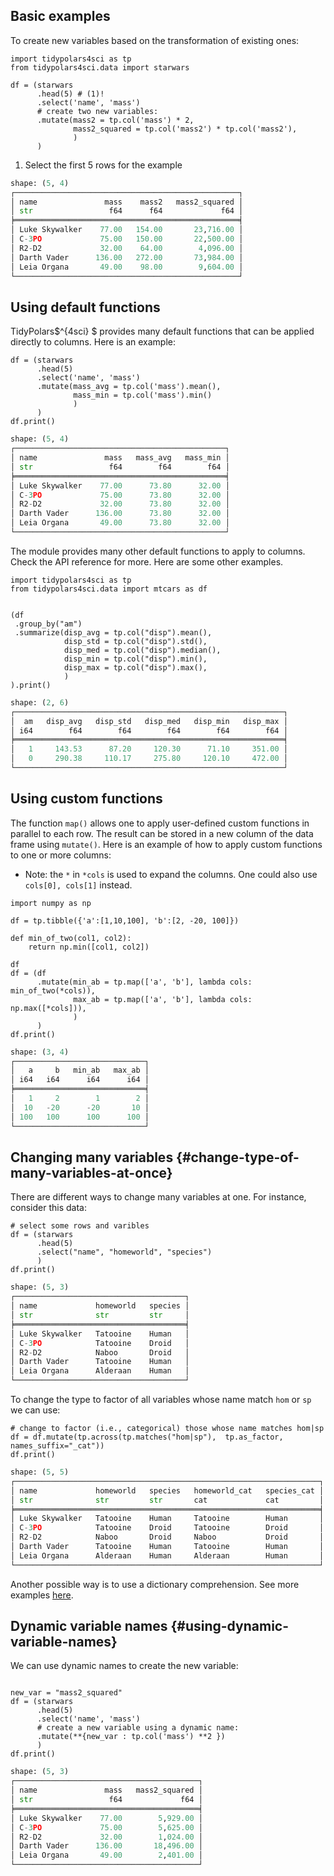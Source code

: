## Basic examples

To create new variables based on the transformation of existing ones:

``` {.python exports="code" results="none" tangle="02-mutate.py" cache="yes" noweb="no" session="*Python*" linenums="1"}
import tidypolars4sci as tp
from tidypolars4sci.data import starwars

df = (starwars
      .head(5) # (1)!
      .select('name', 'mass')
      # create two new variables:
      .mutate(mass2 = tp.col('mass') * 2,
              mass2_squared = tp.col('mass2') * tp.col('mass2'),
              )
      )
```

1.  Select the first 5 rows for the example

``` python
shape: (5, 4)
┌──────────────────────────────────────────────────┐
│ name               mass    mass2   mass2_squared │
│ str                 f64      f64             f64 │
╞══════════════════════════════════════════════════╡
│ Luke Skywalker    77.00   154.00       23,716.00 │
│ C-3PO             75.00   150.00       22,500.00 │
│ R2-D2             32.00    64.00        4,096.00 │
│ Darth Vader      136.00   272.00       73,984.00 │
│ Leia Organa       49.00    98.00        9,604.00 │
└──────────────────────────────────────────────────┘
```

## Using default functions

TidyPolars$^{4sci} $ provides many default functions that can be applied
directly to columns. Here is an example:

``` {.python exports="both" results="output code" tangle="src-mutate.py" cache="yes" hlines="yes" colnames="yes" noweb="no" session="*Python*" linenums="1"}
df = (starwars
      .head(5)
      .select('name', 'mass')
      .mutate(mass_avg = tp.col('mass').mean(),
              mass_min = tp.col('mass').min()
              )
      )
df.print()
```

``` python
shape: (5, 4)
┌───────────────────────────────────────────────┐
│ name               mass   mass_avg   mass_min │
│ str                 f64        f64        f64 │
╞═══════════════════════════════════════════════╡
│ Luke Skywalker    77.00      73.80      32.00 │
│ C-3PO             75.00      73.80      32.00 │
│ R2-D2             32.00      73.80      32.00 │
│ Darth Vader      136.00      73.80      32.00 │
│ Leia Organa       49.00      73.80      32.00 │
└───────────────────────────────────────────────┘
```

The module provides many other default functions to apply to columns.
Check the API reference for more. Here are some other examples.

``` {.python exports="both" results="output code" tangle="src-default-functions.py" cache="yes" hlines="yes" colnames="yes" noweb="no" session="*Python*" linenums="1"}
import tidypolars4sci as tp
from tidypolars4sci.data import mtcars as df


(df
 .group_by("am")
 .summarize(disp_avg = tp.col("disp").mean(),
            disp_std = tp.col("disp").std(),
            disp_med = tp.col("disp").median(),
            disp_min = tp.col("disp").min(),
            disp_max = tp.col("disp").max(),
            )
).print()

```

``` python
shape: (2, 6)
┌────────────────────────────────────────────────────────────┐
│  am   disp_avg   disp_std   disp_med   disp_min   disp_max │
│ i64        f64        f64        f64        f64        f64 │
╞════════════════════════════════════════════════════════════╡
│   1     143.53      87.20     120.30      71.10     351.00 │
│   0     290.38     110.17     275.80     120.10     472.00 │
└────────────────────────────────────────────────────────────┘
```

## Using custom functions

The function `map()` allows one to apply user-defined custom functions
in parallel to each row. The result can be stored in a new column of the
data frame using `mutate()`. Here is an example of how to apply custom
functions to one or more columns:

-   Note: the `*` in `*cols` is used to expand the columns. One could
    also use `cols[0], cols[1]` instead.

``` {.python exports="both" results="output code" tangle="src-mutate.py" cache="yes" hlines="yes" colnames="yes" noweb="no" session="*Python*" linenums="1"}
import numpy as np

df = tp.tibble({'a':[1,10,100], 'b':[2, -20, 100]})

def min_of_two(col1, col2):
    return np.min([col1, col2])

df
df = (df
      .mutate(min_ab = tp.map(['a', 'b'], lambda cols: min_of_two(*cols)),
              max_ab = tp.map(['a', 'b'], lambda cols: np.max([*cols])),
              )
      )
df.print()

```

``` python
shape: (3, 4)
┌─────────────────────────────┐
│   a     b   min_ab   max_ab │
│ i64   i64      i64      i64 │
╞═════════════════════════════╡
│   1     2        1        2 │
│  10   -20      -20       10 │
│ 100   100      100      100 │
└─────────────────────────────┘
```

## Changing many variables {#change-type-of-many-variables-at-once}

There are different ways to change many variables at one. For instance,
consider this data:

``` {.python exports="both" results="output code" tangle="02-mutate.py" cache="yes" noweb="no" session="*Python*" linenums="1"}
# select some rows and varibles
df = (starwars
      .head(5) 
      .select("name", "homeworld", "species")
      )
df.print()

```

``` python
shape: (5, 3)
┌──────────────────────────────────────┐
│ name             homeworld   species │
│ str              str         str     │
╞══════════════════════════════════════╡
│ Luke Skywalker   Tatooine    Human   │
│ C-3PO            Tatooine    Droid   │
│ R2-D2            Naboo       Droid   │
│ Darth Vader      Tatooine    Human   │
│ Leia Organa      Alderaan    Human   │
└──────────────────────────────────────┘
```

To change the type to factor of all variables whose name match `hom` or
`sp` we can use:

``` {.python exports="both" results="output code" tangle="02-mutate.py" cache="yes" noweb="no" session="*Python*" linenums="1"}
# change to factor (i.e., categorical) those whose name matches hom|sp
df = df.mutate(tp.across(tp.matches("hom|sp"),  tp.as_factor, names_suffix="_cat"))
df.print()

```

``` python
shape: (5, 5)
┌────────────────────────────────────────────────────────────────────┐
│ name             homeworld   species   homeworld_cat   species_cat │
│ str              str         str       cat             cat         │
╞════════════════════════════════════════════════════════════════════╡
│ Luke Skywalker   Tatooine    Human     Tatooine        Human       │
│ C-3PO            Tatooine    Droid     Tatooine        Droid       │
│ R2-D2            Naboo       Droid     Naboo           Droid       │
│ Darth Vader      Tatooine    Human     Tatooine        Human       │
│ Leia Organa      Alderaan    Human     Alderaan        Human       │
└────────────────────────────────────────────────────────────────────┘
```

Another possible way is to use a dictionary comprehension. See more
examples [here](../../case-studies//standardizing.md).

## Dynamic variable names {#using-dynamic-variable-names}

We can use dynamic names to create the new variable:

``` {.python exports="both" results="output code" tangle="02-mutate.py" cache="yes" noweb="no" session="*Python*" linenums="1"}

new_var = "mass2_squared"
df = (starwars
      .head(5)
      .select('name', 'mass')
      # create a new variable using a dynamic name:
      .mutate(**{new_var : tp.col('mass') **2 })
      )
df.print()
```

``` python
shape: (5, 3)
┌─────────────────────────────────────────┐
│ name               mass   mass2_squared │
│ str                 f64             f64 │
╞═════════════════════════════════════════╡
│ Luke Skywalker    77.00        5,929.00 │
│ C-3PO             75.00        5,625.00 │
│ R2-D2             32.00        1,024.00 │
│ Darth Vader      136.00       18,496.00 │
│ Leia Organa       49.00        2,401.00 │
└─────────────────────────────────────────┘
```
